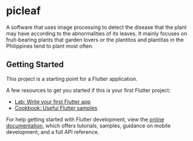 # picleaf

A software that uses image processing to detect the disease that the plant may have according to the abnormalities of its leaves. It mainly focuses on fruit-bearing plants that garden lovers or the plantitos and plantitas in the Philippines tend to plant most often.

## Getting Started

This project is a starting point for a Flutter application.

A few resources to get you started if this is your first Flutter project:

- [Lab: Write your first Flutter app](https://docs.flutter.dev/get-started/codelab)
- [Cookbook: Useful Flutter samples](https://docs.flutter.dev/cookbook)

For help getting started with Flutter development, view the
[online documentation](https://docs.flutter.dev/), which offers tutorials,
samples, guidance on mobile development, and a full API reference.
